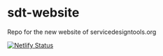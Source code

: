# sdt-website
Repo for the new website of servicedesigntools.org

[![Netlify Status](https://api.netlify.com/api/v1/badges/e165db7c-c8c9-485d-9d2e-56209e81dd59/deploy-status)](https://app.netlify.com/sites/elastic-bell-883ac6/deploys)

